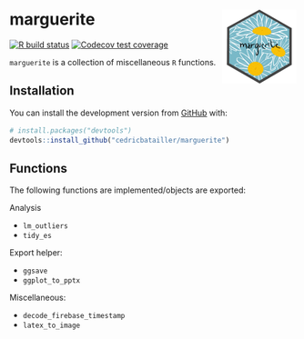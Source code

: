 
<!-- README.md is generated from README.Rmd. Please edit that file -->

# marguerite <img src='man/figures/logo.png' align="right" height="130" />

<!-- badges: start -->

[![R build
status](https://github.com/cedricbatailler/marguerite/workflows/R-CMD-check/badge.svg)](https://github.com/cedricbatailler/marguerite/actions)
[![Codecov test
coverage](https://codecov.io/gh/cedricbatailler/marguerite/branch/main/graph/badge.svg)](https://codecov.io/gh/cedricbatailler/marguerite?branch=master)
<!-- badges: end -->

`marguerite` is a collection of miscellaneous `R` functions.

## Installation

You can install the development version from
[GitHub](https://github.com/) with:

``` r
# install.packages("devtools")
devtools::install_github("cedricbatailler/marguerite")
```

## Functions

The following functions are implemented/objects are exported:

Analysis

-   `lm_outliers`
-   `tidy_es`

Export helper:

-   `ggsave`
-   `ggplot_to_pptx`

Miscellaneous:

-   `decode_firebase_timestamp`
-   `latex_to_image`

